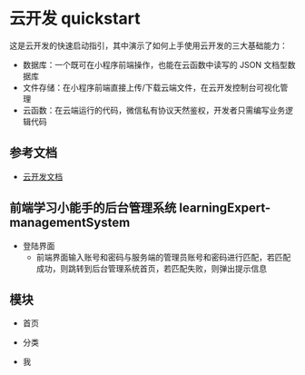 # 云开发 quickstart

这是云开发的快速启动指引，其中演示了如何上手使用云开发的三大基础能力：

- 数据库：一个既可在小程序前端操作，也能在云函数中读写的 JSON 文档型数据库
- 文件存储：在小程序前端直接上传/下载云端文件，在云开发控制台可视化管理
- 云函数：在云端运行的代码，微信私有协议天然鉴权，开发者只需编写业务逻辑代码

## 参考文档

- [云开发文档](https://developers.weixin.qq.com/miniprogram/dev/wxcloud/basis/getting-started.html)


## 前端学习小能手的后台管理系统 learningExpert-managementSystem

- 登陆界面
  - 前端界面输入账号和密码与服务端的管理员账号和密码进行匹配，若匹配成功，则跳转到后台管理系统首页，若匹配失败，则弹出提示信息

## 模块
  - 首页

  - 分类

  - 我